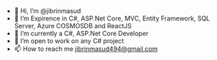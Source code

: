 - 👋 Hi, I’m @jibrinmasud
- 👀 I’m Expirence in C#, ASP.Net Core, MVC, Entity Framework, SQL Server, Azure COSMOSDB and ReactJS
- 🌱 I’m currently a C#, ASP.Net Core Developer 
- 💞️ I’m open to work on any C# project
- 📫 How to reach me jibrinmasud494@gmail.com

<!---
jibrinmasud/jibrinmasud is a ✨ special ✨ repository because its `README.md` (this file) appears on your GitHub profile.
You can click the Preview link to take a look at your changes.
--->
